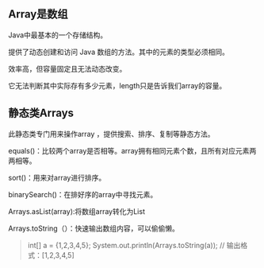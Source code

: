 ## Array是数组
Java中最基本的一个存储结构。

提供了动态创建和访问 Java 数组的方法。其中的元素的类型必须相同。

效率高，但容量固定且无法动态改变。

它无法判断其中实际存有多少元素，length只是告诉我们array的容量。


## 静态类Arrays  

此静态类专门用来操作array ，提供搜索、排序、复制等静态方法。

equals()：比较两个array是否相等。array拥有相同元素个数，且所有对应元素两两相等。

sort()：用来对array进行排序。

binarySearch()：在排好序的array中寻找元素。

Arrays.asList(array):将数组array转化为List

Arrays.toString（）：快速输出数组内容，可以偷偷懒。
>int[] a = {1,2,3,4,5};
>System.out.println(Arrays.toString(a));
>// 输出格式：[1,2,3,4,5]
